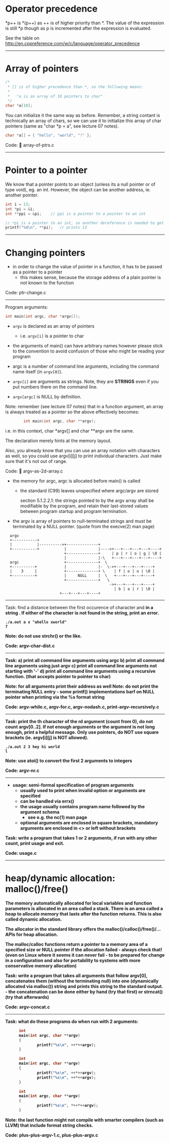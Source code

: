 
# Operator precedence

*p++ is *(p++) as ++ is of higher priority than *.  The value of the expression
is still *p though as p is incremented after the expression is evaluated.

See the table on http://en.cppreference.com/w/c/language/operator_precedence

-------------------------------------------------------------------------------

# Array of pointers

```C
/*
 * [] is of higher precedence than *, so the following means:
 *
 *	 "a is an array of 10 pointers to char"
 */
char *a[10];
```
You can initialize it the same way as before.  Remember, a string contant is
technically an array of chars, so we can use it to initialize this array of char
pointers (same as "char *p = a", see lecture 07 notes).
```C
char *a[] = { "hello", "world", "!" };
```
Code: :eyes: array-of-ptrs.c

-------------------------------------------------------------------------------

# Pointer to a pointer

We know that a pointer points to an object (unless its a null pointer or of type
void), eg. an int.  However, the object can be another address, ie. another
pointer.
```C
int i = 13;
int *pi = &i;
int **ppi = &pi;	// ppi is a pointer to a pointer to an int

// *pi is a pointer to an int, so another dereference is needed to get the value
printf("%d\n", **pi);	// prints 13
```
-------------------------------------------------------------------------------

# Changing pointers

  - in order to change the value of pointer in a function, it has to be
    passed as a pointer to a pointer
    - this makes sense, because the storage address of a plain pointer is not
      known to the function

Code: ptr-change.c

-------------------------------------------------------------------------------

Program arguments:
```C
int main(int argc, char *argv[]);
```
  - `argv` is declared as an array of pointers
    - i.e. `argv[i]` is a pointer to char
  - the arguments of main() can have arbitrary names however please stick
    to the convention to avoid confusion of those who might be reading your
    program

  - argc is a number of command line arguments, including the command name
    itself (in `argv[0]`).

  - `argv[i]` are arguments as strings.  Note, they are **STRINGS** even if you put
    numbers there on the command line.

  - `argv[argc]` is NULL by definition.

Note: remember (see lecture 07 notes) that in a function argument, an array is
      always treated as a pointer so the above effectively becomes:
```C
        int main(int argc, char **argv);
```
  i.e. in this context, char *argv[] and char **argv are the same.

  The declaration merely hints at the memory layout.

Also, you already know that you can use an array notation with characters as
well, so you could use argv[i][j] to print individual characters.  Just make
sure that it's not out of range.

Code: :eyes: argv-as-2d-array.c


- the memory for argc, argc is allocated before main() is called
  - the standard (C99) leaves unspecified where argc/argv are stored

    section 5.1.2.2.1: the strings pointed to by the argv array shall be
    modifiable by the program, and retain their last-stored values between
    program startup and program termination.

- the argv is array of pointers to null-terminated strings and must be
  terminated by a NULL pointer. (quote from the execve(2) man page)

```
  argv
  +-----------+
  |           |---------->+--------------+
  +-----------+           |              |---->+---+---+---+---+----+
                          +--------------+     | p | r | o | g | \0 |
                          |              |-\   +---+---+---+---+----+
  argc                    +--------------+  \
  +----------+            |              |-  \->+---+---+---+----+
  |    3     |            +--------------+ \    | f | o | o | \0 |
  +----------+            |     NULL     |  \   +---+---+---+----+
                          +--------------+   \
                                              ->+---+---+---+----+
                                                | b | a | r | \0 |
						+---+---+---+----+
```

-------------------------------------------------------------------------------

Task: find a distance between the first occurence of character <a> and <b> in a
string <string>.  If either of the character is not found in the string, print
an error.
```
./a.out a x "ahello xworld"
7
```
Note: do not use strchr() or the like.

Code: argv-char-dist.c

-------------------------------------------------------------------------------

Task: a) print all command line arguments using argc
      b) print all command line arguments using just argv
      c) print all command line arguments not starting with '-'
      d) print all command line arguments using a recursive function.
         (that accepts pointer to pointer to char)


Note: for all arguments print their address as well
Note: do not print the terminating NULL entry
      - some printf() implementations barf on NULL pointer when printing
        via the %s format string

Code: argv-while.c, argv-for.c, argv-nodash.c, print-argv-recursively.c

-------------------------------------------------------------------------------

Task: print the <n>th character of the <r>rd argument (count from 0), do not
count argv[0..2].  If not enough arguments or the argument is not long enough,
print a helpful message.  Only use pointers, do NOT use square brackets (ie.
argv[i][j] is NOT allowed).
```
./a.out 2 3 hey hi world
l
```
Note: use atoi() to convert the first 2 arguments to integers

Code: argv-nr.c

-------------------------------------------------------------------------------

- usage: semi-formal specification of program arguments
  - usually used to print when invalid option or arguments are specified
  - can be handled via errx()
  - the usage usually contains program name followed by the argument schema
    - see e.g. the nc(1) man page
  - optional arguments are enclosed in square brackets, mandatory arguments
    are enclosed in <> or left without brackets

Task: write a program that takes 1 or 2 arguments, if run with any other count,
      print usage and exit.

Code: usage.c

-------------------------------------------------------------------------------

# heap/dynamic allocation: malloc()/free()

The memory automatically allocated for local variables and function parameters
is allocated in an area called a stack. There is an area called a heap to
allocate memory that lasts after the function returns. This is also called
dynamic allocation.

The allocator in the standard library offers the malloc()/calloc()/free()/...
APIs for heap allocation.

The malloc/calloc functions return a pointer to a memory area of a specified
size or NULL pointer if the allocation failed - always check that!  (even on
Linux where it seems it can never fail - to be prepared for change in a
configuration and also for portability to systems with more conservative memory
allocation)

Task: write a program that takes all arguments that follow argv[0], concatenates
      them (without the terminating null) into one (dynamically allocated via
      malloc()) string and prints this string to the standard output.
      - the concatenation can be done either by hand (try that first)
        or strncat() (try that afterwards)

Code: argv-concat.c

-------------------------------------------------------------------------------

Task: what do these programs do when run with 2 arguments:
```C
      int
      main(int argc, char **argv)
      {
              printf("%s\n", ++*++argv);
      }

      int
      main(int argc, char **argv)
      {
              printf("%s\n", ++*++argv);
              printf("%s\n", ++*++argv);
      }

      int
      main(int argc, char **argv)
      {
              printf("%s\n", *++*++argv);
      }
```
Note: the last function might not compile with smarter compilers (such as LLVM)
      that include format string checks.

Code: plus-plus-argv-1.c, plus-plus-argv.c

